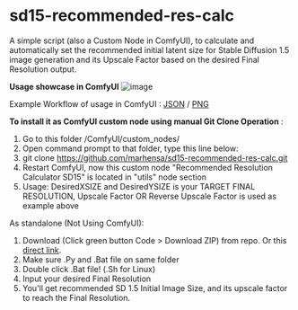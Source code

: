 # sd15-recommended-res-calc
A simple script (also a Custom Node in ComfyUI), to calculate and automatically set the recommended initial latent size for Stable Diffusion 1.5 image generation and its Upscale Factor based on the desired Final Resolution output.

**Usage showcase in ComfyUI**
![image](https://github.com/marhensa/sd15-recommended-res-calc/assets/816600/f8bca01a-7f6a-4a5b-9ee7-c85c7ceac9c5)

Example Workflow of usage in ComfyUI : [JSON](https://github.com/marhensa/sd15-recommended-res-calc/blob/main/_use-case-example-comfyui-nodes/sd15-recommended-res-calc_upscale-case.json) / [PNG](https://github.com/marhensa/sd15-recommended-res-calc/blob/main/_use-case-example-comfyui-nodes/sd15-recommended-res-calc_upscale-case.png)

**To install it as ComfyUI custom node using manual Git Clone Operation** :
1. Go to this folder /ComfyUI/custom_nodes/
2. Open command prompt to that folder, type this line below:
3. git clone https://github.com/marhensa/sd15-recommended-res-calc.git
4. Restart ComfyUI, now this custom node "Recommended Resolution Calculator SD15" is located in "utils" node section
5. Usage: DesiredXSIZE and DesiredYSIZE is your TARGET FINAL RESOLUTION, Upscale Factor OR Reverse Upscale Factor is used as example above

As standalone (Not Using ComfyUI):
1. Download (Click green button Code > Download ZIP) from repo. Or this [direct link](https://github.com/marhensa/sd15-recommended-res-calc/archive/refs/heads/main.zip).
2. Make sure .Py and .Bat file on same folder
3. Double click .Bat file! (.Sh for Linux)
4. Input your desired Final Resolution
5. You'll get recommended SD 1.5 Initial Image Size, and its upscale factor to reach the Final Resolution.
